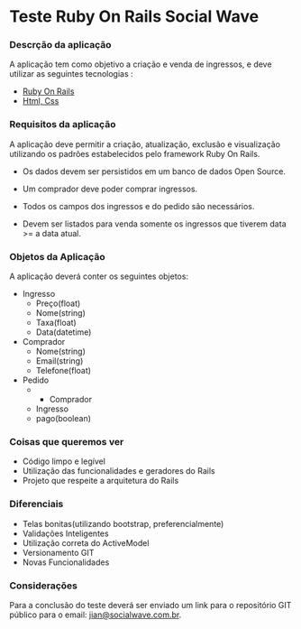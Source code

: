 # Teste Ruby On Rails Social Wave

### Descrção da aplicação
A aplicação tem como objetivo a criação e venda de ingressos, e deve utilizar as seguintes tecnologias : 
* [Ruby On Rails](http://api.rubyonrails.org/) 
* [Html, Css](https://www.w3schools.com/)

### Requisitos da aplicação
A aplicação deve permitir a criação, atualização, exclusão e visualização utilizando os padrões 
estabelecidos pelo framework Ruby On Rails.

* Os dados devem ser persistidos em um banco de dados Open Source.

* Um comprador deve poder comprar ingressos.

* Todos os campos dos ingressos e do pedido são necessários.

* Devem ser listados para venda somente os ingressos que tiverem data >= a data atual.

### Objetos da Aplicação

A aplicação deverá conter os seguintes objetos: 
* Ingresso 
  * Preço(float)
  * Nome(string)
  * Taxa(float)
  * Data(datetime)
* Comprador 
  * Nome(string)
  * Email(string)
  * Telefone(float)
* Pedido 
  * * Comprador
  * Ingresso
  * pago(boolean)

### Coisas que queremos ver

* Código limpo e legível
* Utilização das funcionalidades e geradores do Rails
* Projeto que respeite a arquitetura do Rails

### Diferenciais

* Telas bonitas(utilizando bootstrap, preferencialmente)
* Validações Inteligentes
* Utilização correta do ActiveModel
* Versionamento GIT
* Novas Funcionalidades 

### Considerações
Para a conclusão do teste deverá ser enviado um link para o repositório GIT público para o email: jian@socialwave.com.br.
